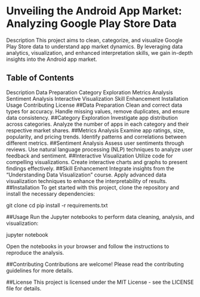 # Unveiling the Android App Market: Analyzing Google Play Store Data
Description
This project aims to clean, categorize, and visualize Google Play Store data to understand app market dynamics. By leveraging data analytics, visualization, and enhanced interpretation skills, we gain in-depth insights into the Android app market.

## Table of Contents
Description
Data Preparation
Category Exploration
Metrics Analysis
Sentiment Analysis
Interactive Visualization
Skill Enhancement
Installation
Usage
Contributing
License
##Data Preparation
Clean and correct data types for accuracy.
Handle missing values, remove duplicates, and ensure data consistency.
##Category Exploration
Investigate app distribution across categories.
Analyze the number of apps in each category and their respective market shares.
##Metrics Analysis
Examine app ratings, size, popularity, and pricing trends.
Identify patterns and correlations between different metrics.
##Sentiment Analysis
Assess user sentiments through reviews.
Use natural language processing (NLP) techniques to analyze user feedback and sentiment.
##Interactive Visualization
Utilize code for compelling visualizations.
Create interactive charts and graphs to present findings effectively.
##Skill Enhancement
Integrate insights from the “Understanding Data Visualization” course.
Apply advanced data visualization techniques to enhance the interpretability of results.
##Installation
To get started with this project, clone the repository and install the necessary dependencies:

git clone <repository-url>
cd <repository-directory>
pip install -r requirements.txt

##Usage
Run the Jupyter notebooks to perform data cleaning, analysis, and visualization:

jupyter notebook

Open the notebooks in your browser and follow the instructions to reproduce the analysis.

##Contributing
Contributions are welcome! Please read the contributing guidelines for more details.

##License
This project is licensed under the MIT License - see the LICENSE file for details.
